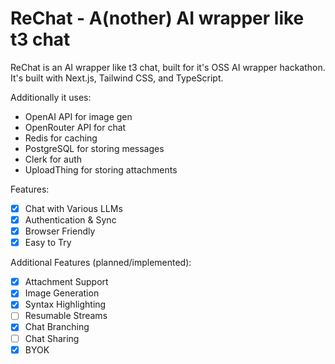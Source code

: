 # ReChat - A(nother) AI wrapper like t3 chat

ReChat is an AI wrapper like t3 chat, built for it's OSS AI wrapper hackathon. It's built with Next.js, Tailwind CSS, and TypeScript.

Additionally it uses:
- OpenAI API for image gen
- OpenRouter API for chat
- Redis for caching
- PostgreSQL for storing messages
- Clerk for auth
- UploadThing for storing attachments

Features:
- [x] Chat with Various LLMs
- [x] Authentication & Sync
- [x] Browser Friendly
- [x] Easy to Try

Additional Features (planned/implemented):
- [x] Attachment Support
- [x] Image Generation
- [x] Syntax Highlighting
- [ ] Resumable Streams
- [x] Chat Branching
- [ ] Chat Sharing
- [x] BYOK